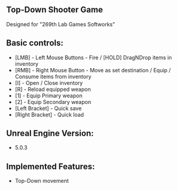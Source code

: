 ## Top-Down Shooter Game
Designed for "269th Lab Games Softworks"

Basic controls:
---------------
- [LMB] - Left Mouse Buttons - Fire / [HOLD] DragNDrop items in inventory
- [RMB] - Right Mouse Button - Move as set destination / Equip / Consume items from inventory
- [I] - Open / Close inventory
- [R] - Reload equipped weapon
- [1] - Equip Primary weapon
- [2] - Equip Secondary weapon
- [Left Bracket] - Quick save
- [Right Bracket] - Quick load

Unreal Engine Version:
---------------
- 5.0.3

Implemented Features:
---------------
 - Top-Down movement

